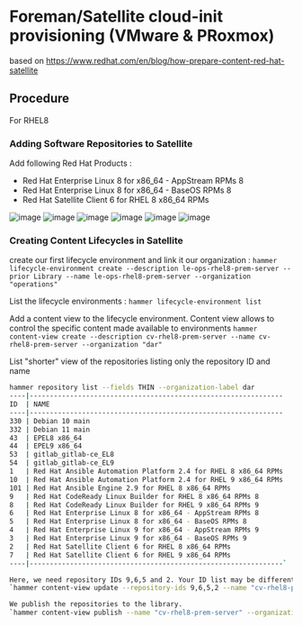 # Foreman/Satellite cloud-init provisioning (VMware & PRoxmox)

based on https://www.redhat.com/en/blog/how-prepare-content-red-hat-satellite

## Procedure

For RHEL8

### Adding Software Repositories to Satellite
Add following Red Hat Products :
* Red Hat Enterprise Linux 8 for x86_64 - AppStream RPMs 8
* Red Hat Enterprise Linux 8 for x86_64 - BaseOS RPMs 8
* Red Hat Satellite Client 6 for RHEL 8 x86_64 RPMs

![image](https://github.com/abdelhousni/foreman-dar/assets/23284113/9448cc4c-2585-4884-ac1f-73da5e3cdb45)
![image](https://github.com/abdelhousni/foreman-dar/assets/23284113/fa527626-b719-4ad6-8444-f63ec05df789)
![image](https://github.com/abdelhousni/foreman-dar/assets/23284113/8aec29a6-4887-4f5b-bd80-2a9b172c1e14)
![image](https://github.com/abdelhousni/foreman-dar/assets/23284113/40fb6276-ebe7-4c63-a73a-bfaf3fbb0df1)
![image](https://github.com/abdelhousni/foreman-dar/assets/23284113/b638257f-dc43-4d17-9f47-af88ee059c4a)
![image](https://github.com/abdelhousni/foreman-dar/assets/23284113/67c2c726-6a52-446d-a167-8a99aa7a245f)

### Creating Content Lifecycles in Satellite

create our first lifecycle environment and link it our organization :
`hammer lifecycle-environment create --description le-ops-rhel8-prem-server --prior Library --name le-ops-rhel8-prem-server --organization "operations"`

List the lifecycle environments :
`hammer lifecycle-environment list`

Add a content view to the lifecycle environment. Content view allows to control the specific content made available to environments
`hammer content-view create --description cv-rhel8-prem-server --name cv-rhel8-prem-server --organization "dar"`

List "shorter" view of the repositories listing only the repository ID and name
```sh
hammer repository list --fields THIN --organization-label dar
----|---------------------------------------------------------------
ID  | NAME
----|---------------------------------------------------------------
330 | Debian 10 main
332 | Debian 11 main
43  | EPEL8 x86_64
44  | EPEL9 x86_64
53  | gitlab_gitlab-ce_EL8
54  | gitlab_gitlab-ce_EL9
1   | Red Hat Ansible Automation Platform 2.4 for RHEL 8 x86_64 RPMs
10  | Red Hat Ansible Automation Platform 2.4 for RHEL 9 x86_64 RPMs
101 | Red Hat Ansible Engine 2.9 for RHEL 8 x86_64 RPMs
9   | Red Hat CodeReady Linux Builder for RHEL 8 x86_64 RPMs 8
8   | Red Hat CodeReady Linux Builder for RHEL 9 x86_64 RPMs 9
6   | Red Hat Enterprise Linux 8 for x86_64 - AppStream RPMs 8
5   | Red Hat Enterprise Linux 8 for x86_64 - BaseOS RPMs 8
4   | Red Hat Enterprise Linux 9 for x86_64 - AppStream RPMs 9
3   | Red Hat Enterprise Linux 9 for x86_64 - BaseOS RPMs 9
2   | Red Hat Satellite Client 6 for RHEL 8 x86_64 RPMs
7   | Red Hat Satellite Client 6 for RHEL 9 x86_64 RPMs
----|---------------------------------------------------------------`

Here, we need repository IDs 9,6,5 and 2. Your ID list may be different.
`hammer content-view update --repository-ids 9,6,5,2 --name "cv-rhel8-prem-server" --organization "dar"`

We publish the repositories to the library.
`hammer content-view publish --name "cv-rhel8-prem-server" --organization "dar" --async`
